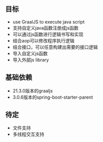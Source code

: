 ## 目标
* use GraalJS to execute java script<br/>
* 支持自定义java函数注册成js函数<br/>
* 可以通过js函数进行逻辑书写和实现<br/>
* 结合aop可以修改程序执行逻辑<br/>
* 结合接口，可以任意构建出需要的接口逻辑<br/>
* 导入自定义js函数<br/>
* 导入外部js library<br/>
## 基础依赖
* 21.3.0版本的graaljs<br/>
* 3.0.6版本的spring-boot-starter-parent<br/>
## 待定
* 文件支持<br/>
* 多线程交互支持<br/>
